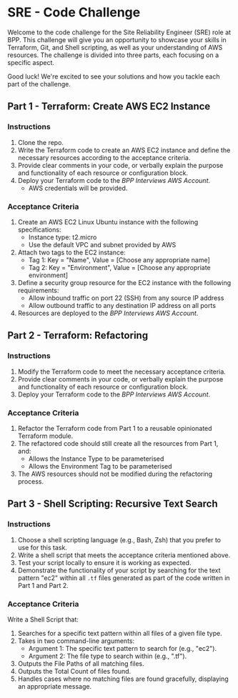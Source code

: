 # SRE - Code Challenge

Welcome to the code challenge for the Site Reliability Engineer (SRE) role at BPP. This challenge will give you an opportunity to showcase your skills in Terraform, Git, and Shell scripting, as well as your understanding of AWS resources. The challenge is divided into three parts, each focusing on a specific aspect.

Good luck! We're excited to see your solutions and how you tackle each part of the challenge.

## Part 1 - Terraform: Create AWS EC2 Instance

### Instructions

1. Clone the repo.
2. Write the Terraform code to create an AWS EC2 instance and define the necessary resources according to the acceptance criteria.
3. Provide clear comments in your code, or verbally explain the purpose and functionality of each resource or configuration block.
4. Deploy your Terraform code to the _BPP Interviews AWS Account_.
   - AWS credentials will be provided.

### Acceptance Criteria

1. Create an AWS EC2 Linux Ubuntu instance with the following specifications:
   - Instance type: t2.micro
   - Use the default VPC and subnet provided by AWS
2. Attach two tags to the EC2 instance:
   - Tag 1: Key = "Name", Value = [Choose any appropriate name]
   - Tag 2: Key = "Environment", Value = [Choose any appropriate environment]
3. Define a security group resource for the EC2 instance with the following requirements:
   - Allow inbound traffic on port 22 (SSH) from any source IP address
   - Allow outbound traffic to any destination IP address on all ports
4. Resources are deployed to the _BPP Interviews AWS Account_.

## Part 2 - Terraform: Refactoring

### Instructions

1. Modify the Terraform code to meet the necessary acceptance criteria.
2. Provide clear comments in your code, or verbally explain the purpose and functionality of each resource or configuration block.
3. Deploy your Terraform code to the _BPP Interviews AWS Account_.

### Acceptance Criteria

1. Refactor the Terraform code from Part 1 to a reusable opinionated Terraform module.
2. The refactored code should still create all the resources from Part 1, and:
   - Allows the Instance Type to be parameterised
   - Allows the Environment Tag to be parameterised
3. The AWS resources should not be modified during the refactoring process.

## Part 3 - Shell Scripting: Recursive Text Search

### Instructions

1. Choose a shell scripting language (e.g., Bash, Zsh) that you prefer to use for this task.
2. Write a shell script that meets the acceptance criteria mentioned above.
3. Test your script locally to ensure it is working as expected.
4. Demonstrate the functionality of your script by searching for the text pattern "ec2" within all `.tf` files generated as part of the code written in Part 1 and Part 2.

### Acceptance Criteria

Write a Shell Script that:

1. Searches for a specific text pattern within all files of a given file type.
2. Takes in two command-line arguments:
   - Argument 1: The specific text pattern to search for (e.g., "ec2").
   - Argument 2: The file type to search within (e.g., ".tf").
3. Outputs the File Paths of all matching files.
4. Outputs the Total Count of files found.
5. Handles cases where no matching files are found gracefully, displaying an appropriate message.
